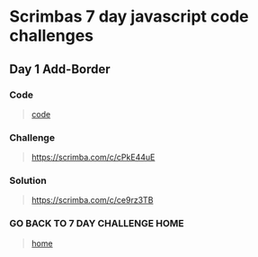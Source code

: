 # Scrimbas 7 day javascript code challenges

## Day 1 Add-Border

### Code
> [code](./index.js)

### Challenge
> https://scrimba.com/c/cPkE44uE

### Solution
> https://scrimba.com/c/ce9rz3TB

### GO BACK TO 7 DAY CHALLENGE HOME
> [home](../readme.md)